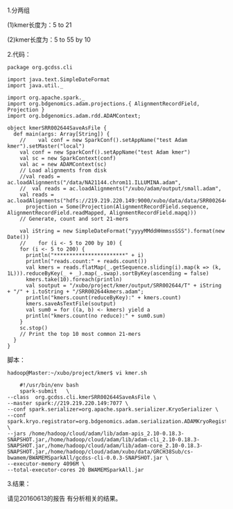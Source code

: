 	
1.分两组

(1)kmer长度为：5 to 21

(2)kmer长度为：5 to 55 by 10
	
	
2.代码：
	
	package org.gcdss.cli
	
	import java.text.SimpleDateFormat
	import java.util._
	
	import org.apache.spark._
	import org.bdgenomics.adam.projections.{ AlignmentRecordField, Projection }
	import org.bdgenomics.adam.rdd.ADAMContext;
	
	object kmerSRR002644SaveAsFile {
	  def main(args: Array[String]) {
	    //    val conf = new SparkConf().setAppName("test Adam kmer").setMaster("local")
	    val conf = new SparkConf().setAppName("test Adam kmer")
	    val sc = new SparkContext(conf)
	    val ac = new ADAMContext(sc)
	    // Load alignments from disk
	    //val reads = ac.loadAlignments("/data/NA21144.chrom11.ILLUMINA.adam",
	    //  val reads = ac.loadAlignments("/xubo/adam/output/small.adam",
	    val reads = ac.loadAlignments("hdfs://219.219.220.149:9000/xubo/data/data/SRR002644.fastq",
	      projection = Some(Projection(AlignmentRecordField.sequence, AlignmentRecordField.readMapped, AlignmentRecordField.mapq)))
	    // Generate, count and sort 21-mers
	
	    val iString = new SimpleDateFormat("yyyyMMddHHmmssSSS").format(new Date())
	    //    for (i <- 5 to 200 by 10) {
	    for (i <- 5 to 200) {
	      println("***********************" + i)
	      println("reads.count:" + reads.count())
	      val kmers = reads.flatMap(_.getSequence.sliding(i).map(k => (k, 1L))).reduceByKey(_ + _).map(_.swap).sortByKey(ascending = false)
	      kmers.take(10).foreach(println)
	      val soutput = "/xubo/project/kmer/output/SRR002644/T" + iString + "/" + i.toString + "/SRR002644kmers.adam";
	      println("kmers.count(reduceByKey):" + kmers.count)
	      kmers.saveAsTextFile(soutput)
	      val sum0 = for ((a, b) <- kmers) yield a
	      println("kmers.count(no reduce):" + sum0.sum)
	    }
	    sc.stop()
	    // Print the top 10 most common 21-mers
	  }
	}

脚本：
	
	hadoop@Master:~/xubo/project/kmer$ vi kmer.sh 
	
	    #!/usr/bin/env bash  
	    spark-submit   \
	--class  org.gcdss.cli.kmerSRR002644SaveAsFile \
	--master spark://219.219.220.149:7077 \
	--conf spark.serializer=org.apache.spark.serializer.KryoSerializer \
	--conf spark.kryo.registrator=org.bdgenomics.adam.serialization.ADAMKryoRegistrator \
	--jars /home/hadoop/cloud/adam/lib/adam-apis_2.10-0.18.3-SNAPSHOT.jar,/home/hadoop/cloud/adam/lib/adam-cli_2.10-0.18.3-SNAPSHOT.jar,/home/hadoop/cloud/adam/lib/adam-core_2.10-0.18.3-SNAPSHOT.jar,/home/hadoop/cloud/adam/xubo/data/GRCH38Sub/cs-bwamem/BWAMEMSparkAll/gcdss-cli-0.0.3-SNAPSHOT.jar \
	--executor-memory 4096M \
	--total-executor-cores 20 BWAMEMSparkAll.jar


3.结果：

请见20160613的报告
有分析相关的结果。